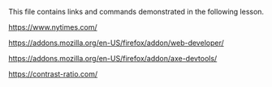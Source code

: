 This file contains links and commands demonstrated in the following lesson.

https://www.nytimes.com/

https://addons.mozilla.org/en-US/firefox/addon/web-developer/

https://addons.mozilla.org/en-US/firefox/addon/axe-devtools/

https://contrast-ratio.com/
